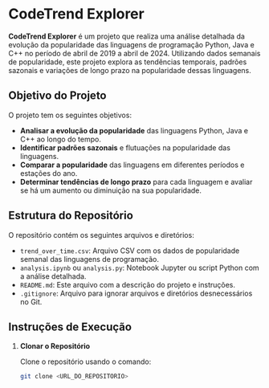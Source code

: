 # CodeTrend Explorer

**CodeTrend Explorer** é um projeto que realiza uma análise detalhada da evolução da popularidade das linguagens de programação Python, Java e C++ no período de abril de 2019 a abril de 2024. Utilizando dados semanais de popularidade, este projeto explora as tendências temporais, padrões sazonais e variações de longo prazo na popularidade dessas linguagens.

## Objetivo do Projeto

O projeto tem os seguintes objetivos:
- **Analisar a evolução da popularidade** das linguagens Python, Java e C++ ao longo do tempo.
- **Identificar padrões sazonais** e flutuações na popularidade das linguagens.
- **Comparar a popularidade** das linguagens em diferentes períodos e estações do ano.
- **Determinar tendências de longo prazo** para cada linguagem e avaliar se há um aumento ou diminuição na sua popularidade.

## Estrutura do Repositório

O repositório contém os seguintes arquivos e diretórios:

- `trend_over_time.csv`: Arquivo CSV com os dados de popularidade semanal das linguagens de programação.
- `analysis.ipynb` ou `analysis.py`: Notebook Jupyter ou script Python com a análise detalhada.
- `README.md`: Este arquivo com a descrição do projeto e instruções.
- `.gitignore`: Arquivo para ignorar arquivos e diretórios desnecessários no Git.

## Instruções de Execução

1. **Clonar o Repositório**

   Clone o repositório usando o comando:

   ```bash
   git clone <URL_DO_REPOSITORIO>

